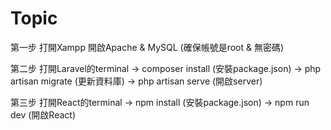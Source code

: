 # Topic

第一步
打開Xampp  開啟Apache & MySQL (確保帳號是root & 無密碼)

第二步
打開Laravel的terminal -> composer install (安裝package.json) -> php artisan migrate (更新資料庫) -> php artisan serve (開啟server)


第三步
打開React的terminal -> npm install (安裝package.json) -> npm run dev (開啟React)

